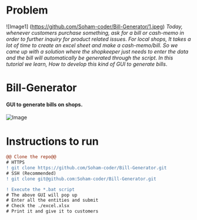 # Problem
![Image1] (https://github.com/Soham-coder/Bill-Generator/1.jpeg)
*Today, whenever customers purchase something, ask for a bill or cash-memo in order to further inquiry for product related issues*.
*For local shops, It takes a lot of time to create an excel sheet and make a cash-memo/bill. So we came up with a solution where the shopkeeper just needs to enter the data and the bill will automatically be generated through the script*.
*In this tutorial we learn, How to develop this kind of GUI to generate bills*.

# Bill-Generator
#### GUI to generate bills on shops.
![Image](https://github.com/vinaysomawat/Bill-Generator/blob/master/image.png)

# Instructions to run
```diff
@@ Clone the repo@@
# HTTPS
! git clone https://github.com/Soham-coder/Bill-Generator.git 
# SSH (Recommended)
! git clone git@github.com:Soham-coder/Bill-Generator.git

! Execute the *.bat script
# The above GUI will pop up
# Enter all the entities and submit
# Check the ./excel.xlsx 
# Print it and give it to customers
```